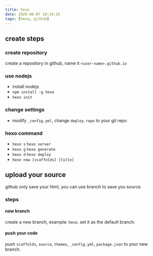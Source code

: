 ```yaml
---
title: hexo
date: 2020-06-07 10:14:24
tags: [hexo, github]
---
```

## create steps
### create repository 
create a repository in github, name it `<user-name>.github.io`
### use nodejs
- install nodejs
- `npm install -g hexo`
- `hexo init`
### change settings
- modify `_config.yml`, change `deploy.repo` to your git repo
### hexo command
- `hexo s` `hexo server`
- `hexo g` `hexo generate`
- `hexo d` `hexo deploy`
- `hexo new [scaffolds] [title]`

## upload your source
github only save your html, you can use branch to save you source.
### steps
#### new branch
create a new branch, example: `hexo`.
set it as the default branch.
#### push your code
push `scaffolds`, `source`, `themes`, `_config.yml`, `package.json` to your new branch.


